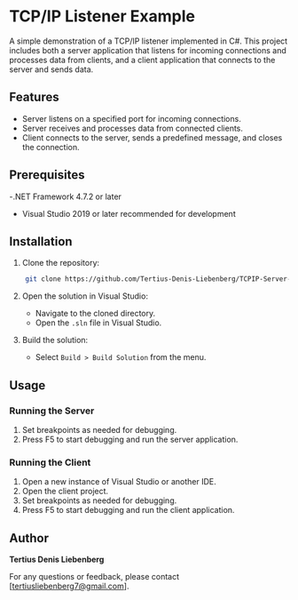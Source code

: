 # TCP/IP Listener Example

A simple demonstration of a TCP/IP listener implemented in C#. This project includes both a server application that listens for incoming connections and processes data from clients, and a client application that connects to the server and sends data.

## Features

- Server listens on a specified port for incoming connections.
- Server receives and processes data from connected clients.
- Client connects to the server, sends a predefined message, and closes the connection.

## Prerequisites

-.NET Framework 4.7.2 or later
- Visual Studio 2019 or later recommended for development

## Installation

1. Clone the repository:
```bash
    git clone https://github.com/Tertius-Denis-Liebenberg/TCPIP-Server-and-Client-Application.git
```

2. Open the solution in Visual Studio:
   - Navigate to the cloned directory.
   - Open the `.sln` file in Visual Studio.

3. Build the solution:
   - Select `Build > Build Solution` from the menu.

## Usage

### Running the Server

1. Set breakpoints as needed for debugging.
2. Press F5 to start debugging and run the server application.

### Running the Client

1. Open a new instance of Visual Studio or another IDE.
2. Open the client project.
3. Set breakpoints as needed for debugging.
4. Press F5 to start debugging and run the client application.

## Author

**Tertius Denis Liebenberg**  

For any questions or feedback, please contact [tertiusliebenberg7@gmail.com].